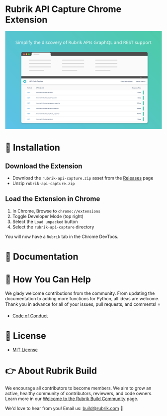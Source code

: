 # Rubrik API Capture Chrome Extension

![Main API UI](./images/01_Rubrik_ChromeStoreAppScreenshots_1280x800_20200605_v1.png)

# :hammer: Installation

## Download the Extension

* Download the `rubrik-api-capture.zip` asset from the [Releases](https://github.com/rubrikinc/api-capture-chrome-extension/releases/latest) page
* Unzip `rubrik-api-capture.zip`

## Load the Extension in Chrome

1. In Chrome, Browse to `chrome://extensions`
2. Toggle Developer Mode (top right)
3. Select the `Load unpacked` button
4. Select the `rubrik-api-capture` directory

You will now have a `Rubrik` tab in the Chrome DevToos.

# :blue_book: Documentation

# :muscle: How You Can Help

We glady welcome contributions from the community. From updating the documentation to adding more functions for Python, all ideas are welcome. Thank you in advance for all of your issues, pull requests, and comments! :star:

- [Code of Conduct](CODE_OF_CONDUCT.md)

# :pushpin: License

- [MIT License](LICENSE)

# :point_right: About Rubrik Build

We encourage all contributors to become members. We aim to grow an active, healthy community of contributors, reviewers, and code owners. Learn more in our [Welcome to the Rubrik Build Community](https://github.com/rubrikinc/welcome-to-rubrik-build) page.

We'd love to hear from you! Email us: build@rubrik.com :love_letter:
